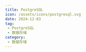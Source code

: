 ```yaml
---
title: PostgreSQL
icon: /assets/icons/postgresql.svg
date: 2024-12-03
tag:
 - PostgreSQL
 - 数据存储
category:
 - 数据存储
---
```


<!-- more -->

<Catalog />